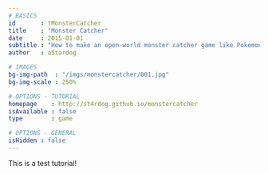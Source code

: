 ```yaml
---
# BASICS
id       : tMonsterCatcher
title    : "Monster Catcher"
date     : 2015-01-01
subtitle : "How to make an open-world monster catcher game like Pokemon!"
author   : aStardog

# IMAGES
bg-img-path  : "/imgs/monstercatcher/001.jpg"
bg-img-scale : 250%

# OPTIONS - TUTORIAL
homepage    : http://st4rdog.github.io/monstercatcher
isAvailable : false
type        : game

# OPTIONS - GENERAL
isHidden : false
---
```


This is a test tutorial!